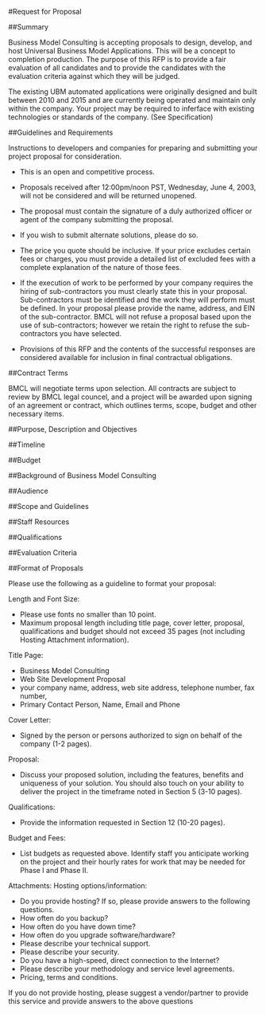 #Request for Proposal


##Summary

Business Model Consulting is accepting proposals to design, develop, and host Universal Business Model Applications. This will be a concept to completion production. The purpose of this RFP is to provide a fair evaluation of all candidates and to provide the candidates with the evaluation criteria against which they will be judged.

The existing UBM automated applications were originally designed and built between 2010 and 2015 and are currently being operated and maintain only within the company. 
Your project may be required to inferface with existing technologies or standards of the company. (See Specification)



##Guidelines and Requirements

Instructions to developers and companies for preparing and submitting your project proposal for consideration.

- This is an open and competitive process.

- Proposals received after 12:00pm/noon PST, Wednesday, June 4, 2003, will not be considered and will be returned unopened.

- The proposal must contain the signature of a duly authorized officer or agent of the company submitting the proposal.

- If you wish to submit alternate solutions, please do so.

- The price you quote should be inclusive. If your price excludes certain fees or charges, you must provide a detailed list of excluded fees with a complete explanation of the nature of those fees.

- If the execution of work to be performed by your company requires the hiring of sub-contractors you must clearly state this in your proposal. Sub-contractors must be identified and the work they will perform must be defined. In your proposal please provide the name, address, and EIN of the sub-contractor. BMCL will not refuse a proposal based upon the use of sub-contractors; however we retain the right to refuse the sub-contractors you have selected.

- Provisions of this RFP and the contents of the successful responses are considered available for inclusion in final contractual obligations.


##Contract Terms

BMCL will negotiate terms upon selection. All contracts are subject to review by BMCL legal councel, and a project will be awarded upon signing of an agreement or contract, which outlines terms, scope, budget and other necessary items.

##Purpose, Description and Objectives

##Timeline

##Budget 

##Background of Business Model Consulting

##Audience

##Scope and Guidelines

##Staff Resources

##Qualifications

##Evaluation Criteria

##Format of Proposals

Please use the following as a guideline to format your proposal:

Length and Font Size:

- Please use fonts no smaller than 10 point. 
- Maximum proposal length including title page, cover letter, proposal, qualifications and budget should not exceed 35 pages (not including Hosting Attachment information).

Title Page:

- Business Model Consulting
- Web Site Development Proposal
- your company name, address, web site address, telephone number, fax number, 
- Primary Contact Person, Name, Email and Phone

Cover Letter:

- Signed by the person or persons authorized to sign on behalf of the company (1-2 pages).

Proposal:

- Discuss your proposed solution, including the features, benefits and uniqueness of your solution. You should also touch on your ability to deliver the project in the timeframe noted in Section 5 (3-10 pages).

Qualifications:

- Provide the information requested in Section 12 (10-20 pages).

Budget and Fees:

- List budgets as requested above. Identify staff you anticipate working on the project and their hourly rates for work that may be needed for Phase I and Phase II.

Attachments: Hosting options/information:

- Do you provide hosting? If so, please provide answers to the following questions.
- How often do you backup?
- How often do you have down time?
- How often do you upgrade software/hardware?
- Please describe your technical support.
- Please describe your security.
- Do you have a high-speed, direct connection to the Internet?
- Please describe your methodology and service level agreements.
- Pricing, terms and conditions.

If you do not provide hosting, please suggest a vendor/partner to provide this service and provide answers to the above questions
